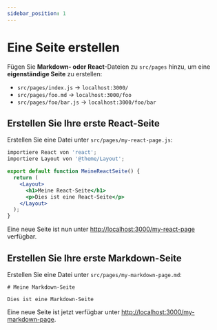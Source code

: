 ```yaml
---
sidebar_position: 1
---
```


# Eine Seite erstellen

Fügen Sie **Markdown- oder React**-Dateien zu `src/pages` hinzu, um eine **eigenständige Seite** zu erstellen:

- `src/pages/index.js` → `localhost:3000/`
- `src/pages/foo.md` → `localhost:3000/foo`
- `src/pages/foo/bar.js` → `localhost:3000/foo/bar`

## Erstellen Sie Ihre erste React-Seite

Erstellen Sie eine Datei unter `src/pages/my-react-page.js`:

```jsx title="src/seiten/meine-react-seite.js"
importiere React von 'react';
importiere Layout von '@theme/Layout';

export default function MeineReactSeite() {
  return (
    <Layout>
      <h1>Meine React-Seite</h1>
      <p>Dies ist eine React-Seite</p>
    </Layout>
  );
}
```

Eine neue Seite ist nun unter [http://localhost:3000/my-react-page](http://localhost:3000/my-react-page) verfügbar.

## Erstellen Sie Ihre erste Markdown-Seite

Erstellen Sie eine Datei unter `src/pages/my-markdown-page.md`:

```mdx title="src/seiten/meine-markdown-seite.md"
# Meine Markdown-Seite

Dies ist eine Markdown-Seite
```

Eine neue Seite ist jetzt verfügbar unter [http://localhost:3000/my-markdown-page](http://localhost:3000/my-markdown-page).